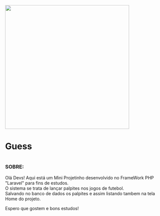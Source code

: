 
<span align="center">
<img src="https://user-images.githubusercontent.com/18682642/205518910-5b3b5619-647e-438e-8e54-9bbff505906d.png" width="400">
</span>
<h1>Guess<h1>

<h3>SOBRE:</h3>

Olá Devs!
Aqui está um Mini Projetinho desenvolvido no FrameWork PHP "Laravel" para fins de estudos.
<br>
O sistema se trata de lançar palpites nos jogos de futebol.<br>
Salvando no banco de dados os palpites e assim listando tambem na tela Home do projeto.
<br>

Espero que gostem e bons estudos!
